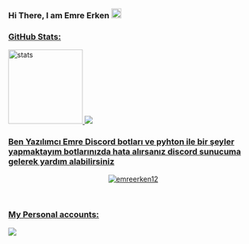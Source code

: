### Hi There, I am Emre Erken <img src="https://media.giphy.com/media/Q7LHmoFwVP6Yc1swZs/giphy.gif" height="20px"></h2>
<a href="https://github.com/emreerken12">

<h3 align="left">GitHub Stats:</h3>
<p align="left">
   <img src="https://github-readme-stats.vercel.app/api?username=emreerken12&theme=dark&show_icons=truet" width="%100" height="150px" alt="stats" />
   <img src="https://github-readme-stats.vercel.app/api/top-langs/?username=emreerken12&layout=compact&theme=dark&show_icons=tru" />

### Ben Yazılımcı Emre Discord botları ve pyhton ile bir şeyler yapmaktayım botlarınızda hata alırsanız discord sunucuma gelerek yardım alabilirsiniz



<p align="center"> <img src="https://komarev.com/ghpvc/?username=emreerken12" alt="emreerken12" /> </p>
<br />
<p align="center">
<h3>My Personal accounts:</h3>
 <a href="https://discord.com/users/541984999864533002" target"blank_"><img src="https://img.shields.io/badge/Discord%20-7289DA.svg?&style=for-the-badge&logo=discord&logoColor=white"></a>
<a href="https://discord.gg/%22https://discord.gg/tXaKqs3AMB target"blank_"><img src="https://img.shields.io/badge/Discord%20-7289DA.svg?&style=for-the-badge&logo=discord&logoColor=white%22%3E</a>
  
